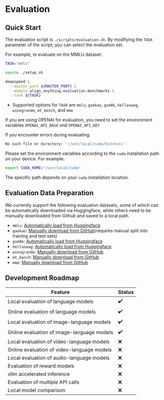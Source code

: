# Evaluation

## Quick Start

The evaluation script is `./scripts/evaluation.sh`. By modifying the `TASK` parameter of the script, you can select the evaluation set.

For example, to evaluate on the MMLU dataset:

```bash
TASK="mmlu"

source ./setup.sh

deepspeed \
  --master_port ${MASTER_PORT} \
  --module align_anything.evaluation.benchmarks \
  --task ${TASK}
```

- Supported options for `TASK` are `mmlu`, `gaokao`, `gsm8k`, `hellaswag`, `winogrande`, `mt_bench`, and `mme`

If you are using OPENAI for evaluation, you need to set the environment variables `OPENAI_API_BASE` and `OPENAI_API_KEY`

If you encounter errors during evaluating:
```bash
No such file or directory: ':/usr/local/cuda/bin/nvcc'
```


Please set the environment variables according to the `cuda` installation path on your device. For example:

```bash
export CUDA_HOME="/usr/local/cuda"
```

The specific path depends on your `cuda` installation location.

## Evaluation Data Preparation

We currently support the following evaluation datasets, some of which can be automatically downloaded via Huggingface, while others need to be manually downloaded from Github and saved to a local path.
- `mmlu`: [Automatically load from Huggingface](https://huggingface.co/datasets/cais/mmlu)
- `gaokao`: [Manually download from GitHub](https://github.com/OpenLMLab/GAOKAO-Bench/tree/main/Data/Objective_Questions)(requires manual split into training and test sets)
- `gsm8k`: [Automatically load from Huggingface](https://huggingface.co/datasets/openai/gsm8k)
- `hellaswag`: [Automatically load from Huggingface](https://huggingface.co/datasets/Rowan/hellaswag)
- `winogrande`: [Manually download from GitHub](https://github.com/allenai/winogrande)
- `mt_bench`: [Manually download from GitHub](https://github.com/lm-sys/FastChat/tree/main/fastchat/llm_judge/data)
- `mme`: [Manually download from GitHub](https://github.com/BradyFU/Awesome-Multimodal-Large-Language-Models)

## Development Roadmap

| Feature                                     |Status  |
| ------------------------------------------- | ------ |
| Local evaluation of language models         |✔️     |
| Online evaluation of language models        |✔️     |
| Local evaluation of image-language models   |✔️     |
| Online evaluation of image-language models  |✔️     |
| Local evaluation of video-language models   |❌     |
| Online evaluation of video-language models  |❌     |
| Local evaluation of audio-language models   |❌     |
| Evaluation of reward models                 |❌     |
| vllm accelerated inference                  |❌     |
| Evaluation of multiple API calls            |❌     |
| Local model comparison                      |❌     |
